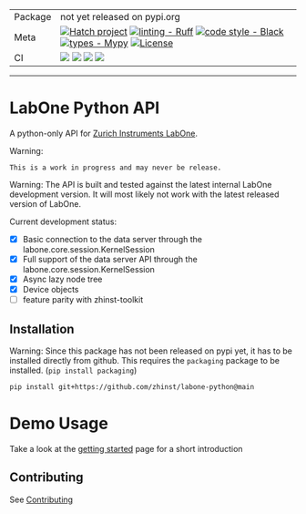 | | |
| --- | --- |
| Package | not yet released on pypi.org |
| Meta | [![Hatch project](https://img.shields.io/badge/%F0%9F%A5%9A-Hatch-4051b5.svg)](https://github.com/pypa/hatch) [![linting - Ruff](https://img.shields.io/endpoint?url=https://raw.githubusercontent.com/charliermarsh/ruff/main/assets/badge/v0.json)](https://github.com/charliermarsh/ruff) [![code style - Black](https://img.shields.io/badge/code%20style-black-000000.svg)](https://github.com/psf/black) [![types - Mypy](https://img.shields.io/badge/types-Mypy-blue.svg)](https://github.com/python/mypy) [![License](https://img.shields.io/badge/License-Apache_2.0-blue.svg)](https://opensource.org/licenses/Apache-2.0)|
| CI | ![](https://github.com/zhinst/labone-python/actions/workflows/github-code-scanning/codeql/badge.svg) ![](https://codecov.io/gh/zhinst/labone-python/branch/main/graph/badge.svg?token=VUDDFQE20M) ![](https://github.com/zhinst/labone-python/actions/workflows/code_quality.yml/badge.svg) ![](https://github.com/zhinst/labone-python/actions/workflows/tests.yml/badge.svg) | 
-----

# LabOne Python API

A python-only API for [Zurich Instruments LabOne](https://www.zhinst.com/labone).

Warning:

    This is a work in progress and may never be release. 

Warning:
    The API is built and tested against the latest internal LabOne development
    version. It will most likely not work with the latest released version of LabOne.

Current development status:

* [x] Basic connection to the data server through the labone.core.session.KernelSession
* [x] Full support of the data server API through the labone.core.session.KernelSession
* [x] Async lazy node tree 
* [x] Device objects
* [ ] feature parity with zhinst-toolkit

## Installation

Warning: 
    Since this package has not been released on pypi yet, it has to be installed
    directly from github. This requires the `packaging` package to be installed.
    (`pip install packaging`)

```bash
pip install git+https://github.com/zhinst/labone-python@main
```

# Demo Usage

Take a look at the [getting started](getting_started.md) page for a short introduction

## Contributing

See [Contributing](CONTRIBUTING.md)
